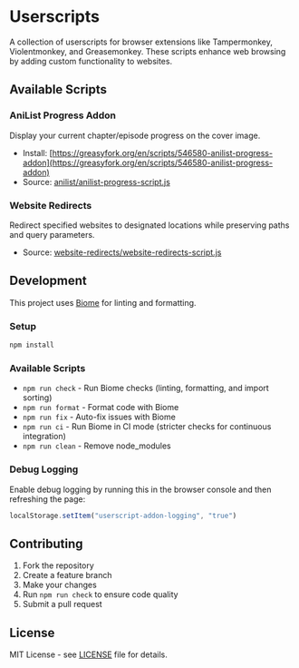 # Userscripts

A collection of userscripts for browser extensions like Tampermonkey, Violentmonkey, and Greasemonkey. These scripts enhance web browsing by adding custom functionality to websites.

## Available Scripts

### AniList Progress Addon
Display your current chapter/episode progress on the cover image.

- Install: [https://greasyfork.org/en/scripts/546580-anilist-progress-addon](https://greasyfork.org/en/scripts/546580-anilist-progress-addon)
- Source: [anilist/anilist-progress-script.js](anilist/anilist-progress-script.js)

### Website Redirects
Redirect specified websites to designated locations while preserving paths and query parameters.

- Source: [website-redirects/website-redirects-script.js](website-redirects/website-redirects-script.js)

## Development

This project uses [Biome](https://biomejs.dev/) for linting and formatting.

### Setup
```bash
npm install
```

### Available Scripts
- `npm run check` - Run Biome checks (linting, formatting, and import sorting)
- `npm run format` - Format code with Biome
- `npm run fix` - Auto-fix issues with Biome
- `npm run ci` - Run Biome in CI mode (stricter checks for continuous integration)
- `npm run clean` - Remove node_modules

### Debug Logging
Enable debug logging by running this in the browser console and then refreshing the page:
```javascript
localStorage.setItem("userscript-addon-logging", "true")
```

## Contributing

1. Fork the repository
2. Create a feature branch
3. Make your changes
4. Run `npm run check` to ensure code quality
5. Submit a pull request

## License

MIT License - see [LICENSE](LICENSE) file for details.

